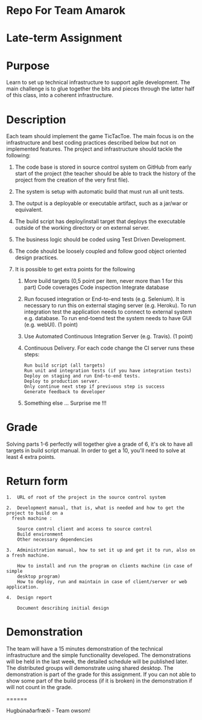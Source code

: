 Repo For Team Amarok
============================================================================================

Late-term Assignment
============================================================================================

Purpose 
============================================================================================
Learn to set up technical infrastructure to support agile development. The main challenge is
to glue together the bits and pieces through the latter half of this class, into a coherent
infrastructure.



Description
============================================================================================
Each team should implement the game TicTacToe. The main focus is on the infrastructure
and best coding practices described below but not on implemented features.
The project and infrastructure should tackle the following:

1.  The code base is stored in source control system on GitHub from early start of the
    project (the teacher should be able to track the history of the project from the
    creation of the very first file).

2.  The system is setup with automatic build that must run all unit tests.

3.  The output is a deployable or executable artifact, such as a jar/war or equivalent.

4.  The build script has deploy/install target that deploys the executable outside of the
    working directory or on external server.

5.  The business logic should be coded using Test Driven Development.

6.  The code should be loosely coupled and follow good object oriented design
    practices.
7.  It is possible to get extra points for the following
    
    1.  More build targets (0,5 point per item, never more than 1 for this part)
            Code coverages
            Code inspection
            Integrate database
    2.  Run focused integration or End-to-end tests (e.g. Selenium). It is necessary to
        run this on external staging server (e.g. Heroku). To run integration test the
        application needs to connect to external system e.g. database. To run end-toend
        test the system needs to have GUI (e.g. webUI). (1 point)

    3.  Use Automated Continuous Integration Server (e.g. Travis). (1 point)
    
    4.  Continuous Delivery. For each code change the CI server runs these steps:
            
            Run build script (all targets)
            Run unit and integration tests (if you have integration tests)
            Deploy on staging and run End-to-end tests.
            Deploy to production server.
            Only continue next step if previuous step is success
            Generate feedback to developer
    
    5.  Something else ... Surprise me !!!
    


Grade
============================================================================================
Solving parts 1-6 perfectly will together give a grade of 6, it's ok to have all targets in 
build script manual. In order to get a 10, you'll need to solve at least 4 extra points.

Return form
============================================================================================
    1.  URL of root of the project in the source control system
  
    2.  Development manual, that is, what is needed and how to get the project to build on a
      fresh machine :
        
        Source control client and access to source control
        Build environment
        Other necessary dependencies
    
    3.  Administration manual, how to set it up and get it to run, also on a fresh machine.
        
        How to install and run the program on clients machine (in case of simple 
        desktop program)
        How to deploy, run and maintain in case of client/server or web application.
    
    4.  Design report
    
        Document describing initial design


Demonstration
============================================================================================
The team will have a 15 minutes demonstration of the technical infrastructure and the simple
functionality developed. The demonstrations will be held in the last week, the detailed
schedule will be published later. The distributed groups will demonstrate using shared
desktop. The demonstration is part of the grade for this assignment. If you can not able to
show some part of the build process (if it is broken) in the demonstration if will not
count in the grade.



======

Hugbúnaðarfræði - Team owsom!
